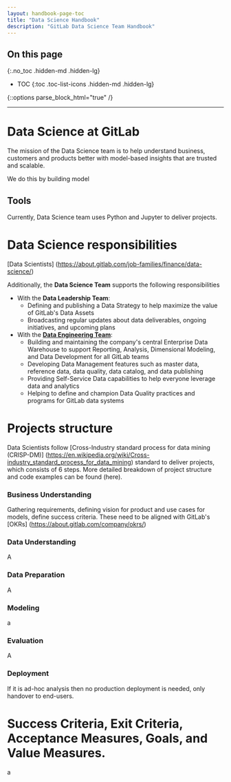 ```yaml
---
layout: handbook-page-toc
title: "Data Science Handbook"
description: "GitLab Data Science Team Handbook"
---
```


## On this page
{:.no_toc .hidden-md .hidden-lg}

- TOC
{:toc .toc-list-icons .hidden-md .hidden-lg}

{::options parse_block_html="true" /}

----

# Data Science at GitLab

The mission of the Data Science team is to help understand business, customers and products better with model-based insights that are trusted and scalable.

We do this by building model

## Tools 

Currently, Data Science team uses Python and Jupyter to deliver projects. 

# Data Science responsibilities

[Data Scientists] (https://about.gitlab.com/job-families/finance/data-science/) 





Additionally, the **Data Science Team** supports the following responsibilities
- With the **Data Leadership Team**:
    - Defining and publishing a Data Strategy to help maximize the value of GitLab's Data Assets
    - Broadcasting regular updates about data deliverables, ongoing initiatives, and upcoming plans
- With the [**Data Engineering Team**](/handbook/business-technology/data-team/organization/engineering/#data-engineering-responsibilities):
    - Building and maintaining the company's central Enterprise Data Warehouse to support Reporting, Analysis, Dimensional Modeling, and Data Development for all GitLab teams
    - Developing Data Management features such as master data, reference data, data quality, data catalog, and data publishing
    - Providing Self-Service Data capabilities to help everyone leverage data and analytics
    - Helping to define and champion Data Quality practices and programs for GitLab data systems

# Projects structure
Data Scientists follow [Cross-Industry standard process for data mining (CRISP-DM)] (https://en.wikipedia.org/wiki/Cross-industry_standard_process_for_data_mining) standard to deliver projects, which consists of 6 steps. More detailed breakdown of project structure and code examples can be found (here). 

### Business Understanding
Gathering requirements, defining vision for product and use cases for models, define success criteria. These need to be aligned with GitLab's [OKRs] (https://about.gitlab.com/company/okrs/) 
### Data Understanding 
A
### Data Preparation 
A
### Modeling 
a
### Evaluation 
A
### Deployment  
If it is ad-hoc analysis then no production deployment is needed, only handover to end-users. 
# Success Criteria, Exit Criteria, Acceptance Measures, Goals, and Value Measures.
a
